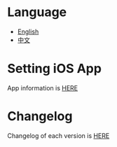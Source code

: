 # Language
* [English](https://github.com/iwantavnow/Setting.App-iOS/blob/master/README.md)
* [中文](https://github.com/iwantavnow/Setting.App-iOS/blob/master/README_zh.md)

# Setting iOS App
App information is [HERE](https://github.com/iwantavnow/Setting.App/)

# Changelog
Changelog of each version is [HERE](https://github.com/iwantavnow/Setting.App-iOS/releases)